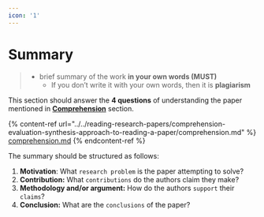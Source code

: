 ```yaml
---
icon: '1'
---
```


# Summary

> * brief summary of the work **in your own words (MUST)**
>   * If you don’t write it with your own words, then it is **plagiarism**

This section should answer the **4 questions** of understanding the paper mentioned in [**Comprehension**](../../reading-research-papers/comprehension-evaluation-synthesis-approach-to-reading-a-paper/comprehension.md) section.

{% content-ref url="../../reading-research-papers/comprehension-evaluation-synthesis-approach-to-reading-a-paper/comprehension.md" %}
[comprehension.md](../../reading-research-papers/comprehension-evaluation-synthesis-approach-to-reading-a-paper/comprehension.md)
{% endcontent-ref %}



The summary should be structured as follows:

1. **Motivation**: What `research problem` is the paper attempting to solve?
2. **Contribution:** What `contributions` do the authors claim they make?
3. **Methodology and/or argument:** How do the authors `support` their `claims`?
4. **Conclusion:** What are the `conclusions` of the paper?

